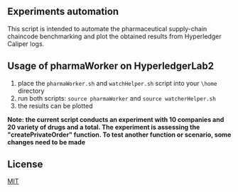 ## Experiments automation

This script is intended to automate the pharmaceutical supply-chain chaincode benchmarking and plot the obtained results from Hyperledger Caliper logs.


## Usage of pharmaWorker on HyperledgerLab2

1. place the `pharmaWorker.sh` and  `watchHelper.sh` script into your `\home` directory
2. run both scripts: `source pharmaWorker` and  `source watcherHelper.sh` 
3. the results can be plotted 


**Note: the current script conducts an experiment with 10 companies and 20 variety of drugs and a total. The experiment is assessing the "createPrivateOrder" function. To test another function or scenario, some changes need to be made**


## License
[MIT](https://choosealicense.com/licenses/mit/)
